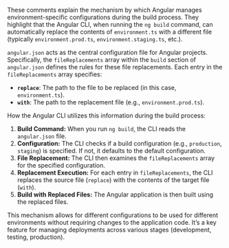 These comments explain the mechanism by which Angular manages environment-specific configurations during the build process. They highlight that the Angular CLI, when running the `ng build` command, can automatically replace the contents of `environment.ts` with a different file (typically `environment.prod.ts`, `environment.staging.ts`, etc.).

`angular.json` acts as the central configuration file for Angular projects. Specifically, the `fileReplacements` array within the `build` section of `angular.json` defines the rules for these file replacements.  Each entry in the `fileReplacements` array specifies:

* **`replace`**: The path to the file to be replaced (in this case, `environment.ts`).
* **`with`**: The path to the replacement file (e.g., `environment.prod.ts`).

How the Angular CLI utilizes this information during the build process:

1. **Build Command:** When you run `ng build`, the CLI reads the `angular.json` file.
2. **Configuration:** The CLI checks if a build configuration (e.g., `production`, `staging`) is specified. If not, it defaults to the default configuration.
3. **File Replacement:** The CLI then examines the `fileReplacements` array for the specified configuration.
4. **Replacement Execution:** For each entry in `fileReplacements`, the CLI replaces the source file (`replace`) with the contents of the target file (`with`).
5. **Build with Replaced Files:**  The Angular application is then built using the replaced files.

This mechanism allows for different configurations to be used for different environments without requiring changes to the application code.  It’s a key feature for managing deployments across various stages (development, testing, production).
